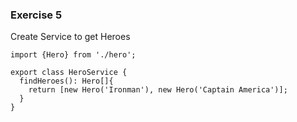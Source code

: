 ### Exercise 5

Create Service to get Heroes

```{TypeScript}
import {Hero} from './hero';

export class HeroService {
  findHeroes(): Hero[]{
    return [new Hero('Ironman'), new Hero('Captain America')];
  }
}
```
